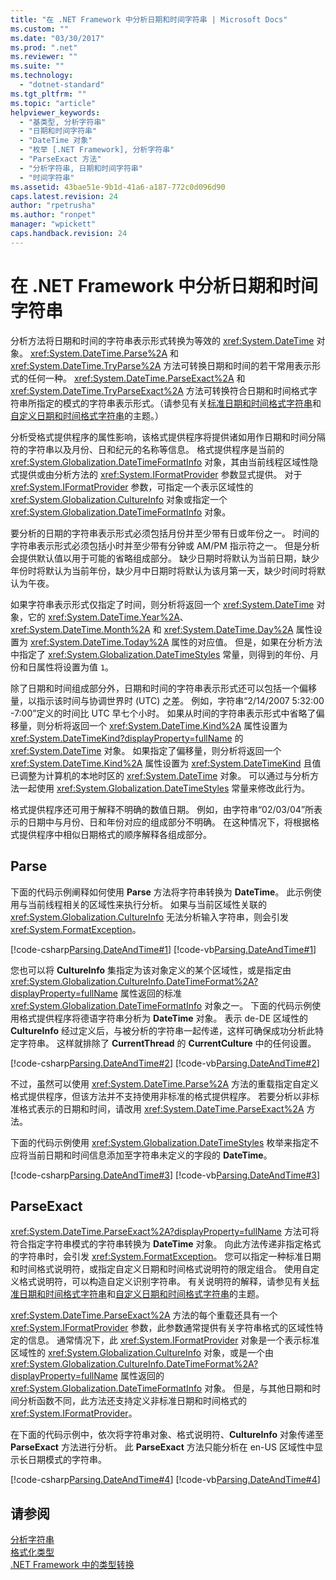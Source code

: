 ```yaml
---
title: "在 .NET Framework 中分析日期和时间字符串 | Microsoft Docs"
ms.custom: ""
ms.date: "03/30/2017"
ms.prod: ".net"
ms.reviewer: ""
ms.suite: ""
ms.technology: 
  - "dotnet-standard"
ms.tgt_pltfrm: ""
ms.topic: "article"
helpviewer_keywords: 
  - "基类型, 分析字符串"
  - "日期和时间字符串"
  - "DateTime 对象"
  - "枚举 [.NET Framework], 分析字符串"
  - "ParseExact 方法"
  - "分析字符串, 日期和时间字符串"
  - "时间字符串"
ms.assetid: 43bae51e-9b1d-41a6-a187-772c0d096d90
caps.latest.revision: 24
author: "rpetrusha"
ms.author: "ronpet"
manager: "wpickett"
caps.handback.revision: 24
---
```

# 在 .NET Framework 中分析日期和时间字符串
分析方法将日期和时间的字符串表示形式转换为等效的 <xref:System.DateTime> 对象。  <xref:System.DateTime.Parse%2A> 和 <xref:System.DateTime.TryParse%2A> 方法可转换日期和时间的若干常用表示形式的任何一种。  <xref:System.DateTime.ParseExact%2A> 和 <xref:System.DateTime.TryParseExact%2A> 方法可转换符合日期和时间格式字符串所指定的模式的字符串表示形式。（请参见有关[标准日期和时间格式字符串](../../../docs/standard/base-types/standard-date-and-time-format-strings.md)和[自定义日期和时间格式字符串](../../../docs/standard/base-types/custom-date-and-time-format-strings.md)的主题。）  
  
 分析受格式提供程序的属性影响，该格式提供程序将提供诸如用作日期和时间分隔符的字符串以及月份、日和纪元的名称等信息。  格式提供程序是当前的 <xref:System.Globalization.DateTimeFormatInfo> 对象，其由当前线程区域性隐式提供或由分析方法的 <xref:System.IFormatProvider> 参数显式提供。  对于 <xref:System.IFormatProvider> 参数，可指定一个表示区域性的 <xref:System.Globalization.CultureInfo> 对象或指定一个 <xref:System.Globalization.DateTimeFormatInfo> 对象。  
  
 要分析的日期的字符串表示形式必须包括月份并至少带有日或年份之一。  时间的字符串表示形式必须包括小时并至少带有分钟或 AM\/PM 指示符之一。  但是分析会提供默认值以用于可能的省略组成部分。  缺少日期时将默认为当前日期，缺少年份时将默认为当前年份，缺少月中日期时将默认为该月第一天，缺少时间时将默认为午夜。  
  
 如果字符串表示形式仅指定了时间，则分析将返回一个 <xref:System.DateTime> 对象，它的 <xref:System.DateTime.Year%2A>、<xref:System.DateTime.Month%2A> 和 <xref:System.DateTime.Day%2A> 属性设置为 <xref:System.DateTime.Today%2A> 属性的对应值。  但是，如果在分析方法中指定了 <xref:System.Globalization.DateTimeStyles> 常量，则得到的年份、月份和日属性将设置为值 `1`。  
  
 除了日期和时间组成部分外，日期和时间的字符串表示形式还可以包括一个偏移量，以指示该时间与协调世界时 \(UTC\) 之差。  例如，字符串“2\/14\/2007 5:32:00 \-7:00”定义的时间比 UTC 早七个小时。  如果从时间的字符串表示形式中省略了偏移量，则分析将返回一个 <xref:System.DateTime.Kind%2A> 属性设置为 <xref:System.DateTimeKind?displayProperty=fullName> 的 <xref:System.DateTime> 对象。  如果指定了偏移量，则分析将返回一个 <xref:System.DateTime.Kind%2A> 属性设置为 <xref:System.DateTimeKind> 且值已调整为计算机的本地时区的 <xref:System.DateTime> 对象。  可以通过与分析方法一起使用 <xref:System.Globalization.DateTimeStyles> 常量来修改此行为。  
  
 格式提供程序还可用于解释不明确的数值日期。  例如，由字符串“02\/03\/04”所表示的日期中与月份、日和年份对应的组成部分不明确。  在这种情况下，将根据格式提供程序中相似日期格式的顺序解释各组成部分。  
  
## Parse  
 下面的代码示例阐释如何使用 **Parse** 方法将字符串转换为 **DateTime**。  此示例使用与当前线程相关的区域性来执行分析。  如果与当前区域性关联的 <xref:System.Globalization.CultureInfo> 无法分析输入字符串，则会引发 <xref:System.FormatException>。  
  
 [!code-csharp[Parsing.DateAndTime#1](../../../samples/snippets/csharp/VS_Snippets_CLR/Parsing.DateAndTime/cs/Example.cs#1)]
 [!code-vb[Parsing.DateAndTime#1](../../../samples/snippets/visualbasic/VS_Snippets_CLR/Parsing.DateAndTime/vb/Example.vb#1)]  
  
 您也可以将 **CultureInfo** 集指定为该对象定义的某个区域性，或是指定由 <xref:System.Globalization.CultureInfo.DateTimeFormat%2A?displayProperty=fullName> 属性返回的标准 <xref:System.Globalization.DateTimeFormatInfo> 对象之一。  下面的代码示例使用格式提供程序将德语字符串分析为 **DateTime** 对象。  表示 de\-DE 区域性的 **CultureInfo** 经过定义后，与被分析的字符串一起传递，这样可确保成功分析此特定字符串。  这样就排除了 **CurrentThread** 的 **CurrentCulture** 中的任何设置。  
  
 [!code-csharp[Parsing.DateAndTime#2](../../../samples/snippets/csharp/VS_Snippets_CLR/Parsing.DateAndTime/cs/Example2.cs#2)]
 [!code-vb[Parsing.DateAndTime#2](../../../samples/snippets/visualbasic/VS_Snippets_CLR/Parsing.DateAndTime/vb/Example2.vb#2)]  
  
 不过，虽然可以使用 <xref:System.DateTime.Parse%2A> 方法的重载指定自定义格式提供程序，但该方法并不支持使用非标准的格式提供程序。  若要分析以非标准格式表示的日期和时间，请改用 <xref:System.DateTime.ParseExact%2A> 方法。  
  
 下面的代码示例使用 <xref:System.Globalization.DateTimeStyles> 枚举来指定不应将当前日期和时间信息添加至字符串未定义的字段的 **DateTime**。  
  
 [!code-csharp[Parsing.DateAndTime#3](../../../samples/snippets/csharp/VS_Snippets_CLR/Parsing.DateAndTime/cs/Example3.cs#3)]
 [!code-vb[Parsing.DateAndTime#3](../../../samples/snippets/visualbasic/VS_Snippets_CLR/Parsing.DateAndTime/vb/Example3.vb#3)]  
  
## ParseExact  
 <xref:System.DateTime.ParseExact%2A?displayProperty=fullName> 方法可将符合指定字符串模式的字符串转换为 **DateTime** 对象。  向此方法传递非指定格式的字符串时，会引发 <xref:System.FormatException>。  您可以指定一种标准日期和时间格式说明符，或指定自定义日期和时间格式说明符的限定组合。  使用自定义格式说明符，可以构造自定义识别字符串。  有关说明符的解释，请参见有关[标准日期和时间格式字符串](../../../docs/standard/base-types/standard-date-and-time-format-strings.md)和[自定义日期和时间格式字符串](../../../docs/standard/base-types/custom-date-and-time-format-strings.md)的主题。  
  
 <xref:System.DateTime.ParseExact%2A> 方法的每个重载还具有一个 <xref:System.IFormatProvider> 参数，此参数通常提供有关字符串格式的区域性特定的信息。  通常情况下，此 <xref:System.IFormatProvider> 对象是一个表示标准区域性的 <xref:System.Globalization.CultureInfo> 对象，或是一个由 <xref:System.Globalization.CultureInfo.DateTimeFormat%2A?displayProperty=fullName> 属性返回的 <xref:System.Globalization.DateTimeFormatInfo> 对象。  但是，与其他日期和时间分析函数不同，此方法还支持定义非标准日期和时间格式的 <xref:System.IFormatProvider>。  
  
 在下面的代码示例中，依次将字符串对象、格式说明符、**CultureInfo** 对象传递至 **ParseExact** 方法进行分析。  此 **ParseExact** 方法只能分析在 en\-US 区域性中显示长日期模式的字符串。  
  
 [!code-csharp[Parsing.DateAndTime#4](../../../samples/snippets/csharp/VS_Snippets_CLR/Parsing.DateAndTime/cs/Example4.cs#4)]
 [!code-vb[Parsing.DateAndTime#4](../../../samples/snippets/visualbasic/VS_Snippets_CLR/Parsing.DateAndTime/vb/Example4.vb#4)]  
  
## 请参阅  
 [分析字符串](../../../docs/standard/base-types/parsing-strings.md)   
 [格式化类型](../../../docs/standard/base-types/formatting-types.md)   
 [.NET Framework 中的类型转换](../../../docs/standard/base-types/type-conversion.md)